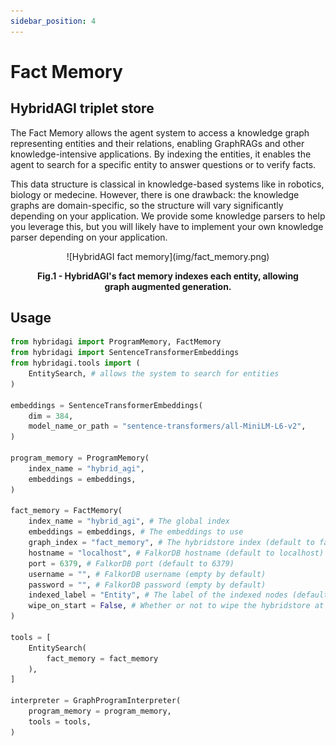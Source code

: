 ```yaml
---
sidebar_position: 4
---
```


# Fact Memory
## HybridAGI triplet store

The Fact Memory allows the agent system to access a knowledge graph representing entities and their relations, enabling GraphRAGs and other knowledge-intensive applications. By indexing the entities, it enables the agent to search for a specific entity to answer questions or to verify facts.

This data structure is classical in knowledge-based systems like in robotics, biology or medecine. However, there is one drawback: the knowledge graphs are domain-specific, so the structure will vary significantly depending on your application. We provide some knowledge parsers to help you leverage this, but you will likely have to implement your own knowledge parser depending on your application.

<figure>
  <p align="center">
    ![HybridAGI fact memory](img/fact_memory.png)
    <figcaption align="center"><b>Fig.1 - HybridAGI's fact memory indexes each entity, allowing graph augmented generation.</b></figcaption>
  </p>
</figure>

## Usage

```python
from hybridagi import ProgramMemory, FactMemory
from hybridagi import SentenceTransformerEmbeddings
from hybridagi.tools import (
    EntitySearch, # allows the system to search for entities
)

embeddings = SentenceTransformerEmbeddings(
    dim = 384,
    model_name_or_path = "sentence-transformers/all-MiniLM-L6-v2",
)

program_memory = ProgramMemory(
    index_name = "hybrid_agi", 
    embeddings = embeddings,
)

fact_memory = FactMemory(
    index_name = "hybrid_agi", # The global index
    embeddings = embeddings, # The embeddings to use
    graph_index = "fact_memory", # The hybridstore index (default to fact_memory)
    hostname = "localhost", # FalkorDB hostname (default to localhost)
    port = 6379, # FalkorDB port (default to 6379)
    username = "", # FalkorDB username (empty by default)
    password = "", # FalkorDB password (empty by default)
    indexed_label = "Entity", # The label of the indexed nodes (default to Entity)
    wipe_on_start = False, # Whether or not to wipe the hybridstore at start (default to False)
)

tools = [
    EntitySearch(
        fact_memory = fact_memory
    ),
]

interpreter = GraphProgramInterpreter(
    program_memory = program_memory,
    tools = tools,
)
```